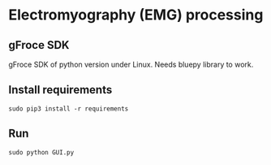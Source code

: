 # Electromyography (EMG) processing

## gFroce SDK
gFroce SDK of python version under Linux. Needs bluepy library to work.

## Install requirements

```SHELL
sudo pip3 install -r requirements
```

## Run

```SHELL
sudo python GUI.py
```
